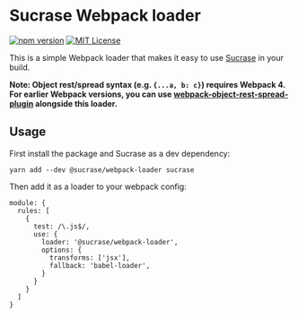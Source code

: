 # Sucrase Webpack loader

[![npm version](https://badge.fury.io/js/@sucrase%2Fwebpack-loader.svg)](https://www.npmjs.com/package/@sucrase/webpack-loader)
[![MIT License](https://img.shields.io/npm/l/express.svg?maxAge=2592000)](LICENSE)

This is a simple Webpack loader that makes it easy to use
[Sucrase](https://github.com/alangpierce/sucrase) in your build.

**Note: Object rest/spread syntax (e.g. `{...a, b: c}`) requires Webpack 4. For
earlier Webpack versions, you can use
[webpack-object-rest-spread-plugin](https://github.com/alangpierce/sucrase/tree/master/integrations/webpack-object-rest-spread-plugin)
alongside this loader.**

## Usage

First install the package and Sucrase as a dev dependency:
```
yarn add --dev @sucrase/webpack-loader sucrase
```

Then add it as a loader to your webpack config:
```
module: {
  rules: [
    {
      test: /\.js$/,
      use: {
        loader: '@sucrase/webpack-loader',
        options: {
          transforms: ['jsx'],
          fallback: 'babel-loader',
        }
      }
    }
  ]
}
```
